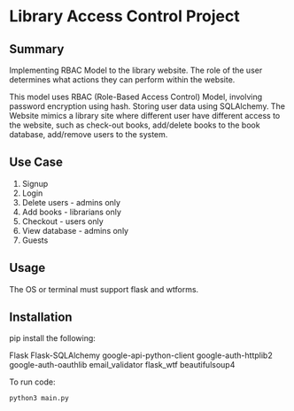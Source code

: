 # Library Access Control Project

## Summary
Implementing RBAC Model to the library website. The role of the user determines what actions they can perform within the website.

This model uses RBAC (Role-Based Access Control) Model, involving password encryption using hash. Storing user data using SQLAlchemy. The Website mimics a library site where different user have different access to the website, such as check-out books, add/delete books to the book database, add/remove users to the system.

## Use Case
1. Signup
2. Login
3. Delete users - admins only
4. Add books - librarians only
5. Checkout - users only
6. View database - admins only
7. Guests

## Usage
The OS or terminal must support flask and wtforms.

## Installation
pip install the following:

Flask
Flask-SQLAlchemy
google-api-python-client 
google-auth-httplib2 
google-auth-oauthlib
email_validator
flask_wtf
beautifulsoup4

To run code:

```
python3 main.py
```

